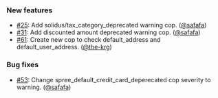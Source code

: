 ### New features

* [#25](https://github.com/solidusio/rubocop-solidus/issues/25): Add solidus/tax_category_deprecated warning cop. ([@safafa][])
* [#31](https://github.com/solidusio/rubocop-solidus/issues/31): Add discounted amount deprecated warning cop. ([@safafa][])
* [#61](https://github.com/solidusio/rubocop-solidus/issues/61): Create new cop to check default_address and default_user_address. ([@the-krg][])

### Bug fixes

* [#53](https://github.com/solidusio/rubocop-solidus/pull/53): Change spree_default_credit_card_deperecated cop severity to warning. ([@safafa][])

[@safafa]: https://github.com/safafa
[@the-krg]: https://github.com/the-krg
